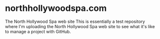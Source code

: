 # northhollywoodspa.com
The North Hollywood Spa web site
This is essentially a test repository where I'm uploading the North Hollywood Spa web site to see what it's like to manage a project with GitHub.
